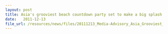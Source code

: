 ```yaml
---
layout: post
title: Asia's grooviest beach countdown party set to make a big splash
date:   2011-12-13
file_url: /resources/news/files/20111213_Media-Advisory_Asia_Grooviest_Beach_Countdown_Party_set_to_make_Big_Splash.pdf
---
```

